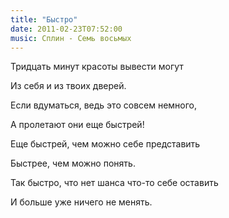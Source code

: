 ```yaml
---
title: "Быстро"
date: 2011-02-23T07:52:00
music: Сплин - Семь восьмых
---
```


Тридцать минут красоты вывести могут

Из себя и из твоих дверей.

Если вдуматься, ведь это совсем немного,

А пролетают они еще быстрей!



Еще быстрей, чем можно себе представить

Быстрее, чем можно понять.

Так быстро, что нет шанса что-то себе оставить

И больше уже ничего не менять.
